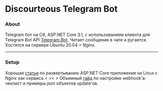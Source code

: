 # Discourteous Telegram Bot
### About
Telegram бот на C#, ASP.NET Core 3.1, с использованием клиента для Telegram Bot API [Telegram.Bot](https://github.com/TelegramBots/Telegram.Bot). Читает сообщения в чате и ругается. Хостится на сервере Ubuntu 20.04 + Nginx.
* * *
### Setup
Хорошая [статья](https://medium.com/@setu677/how-to-host-asp-net-core-on-linux-using-nginx-85339560e929) по развертыванию ASP.NET Core приложения на Linux с Nginx как сервиса.< >< >
Объемный [гайд](https://core.telegram.org/bots/webhooks#testing-your-bot-with-updates) по настройке webhook'а: чеклист и примеры json объектов update'ов.
